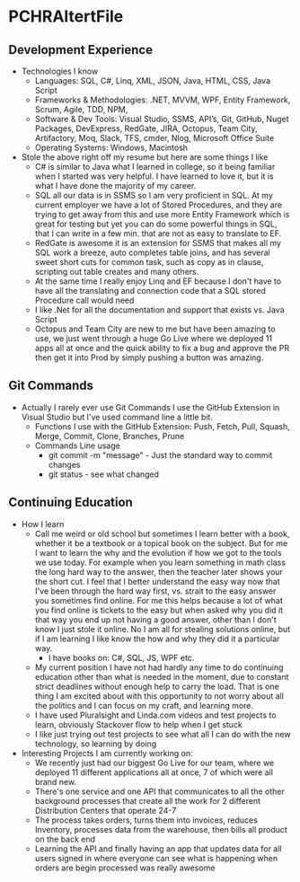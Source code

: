 # PCHRAltertFile

## Development Experience
- Technologies I know
   - Languages: SQL, C#, Linq, XML, JSON, Java, HTML, CSS, Java Script
	- Frameworks & Methodologies: .NET, MVVM, WPF, Entity Framework, Scrum, Agile, TDD, NPM, 
	- Software & Dev Tools: Visual Studio, SSMS, API’s, Git, GitHub, Nuget Packages, DevExpress, RedGate, JIRA, Octopus, Team City, Artifactory, Moq, Slack, TFS, cmder, Nlog, Microsoft Office Suite
	- Operating Systems: Windows, Macintosh
- Stole the above right off my resume but here are some things I like
	- C# is similar to Java what I learned in college, so it being familiar when I started was very helpful.  I have learned to love it, but it is what I have done the majority of my career. 
	- SQL all our data is in SSMS so I am very proficient in SQL.  At my current employer we have a lot of Stored Procedures, and they are trying to get away from this and use more Entity Framework which is great for testing but yet you can do some powerful things in SQL, that I can write in a few min. that are not as easy to translate to EF.
	- RedGate is awesome it is an extension for SSMS that makes all my SQL work a breeze, auto completes table joins, and has several sweet short cuts for common task, such as copy as in clause, scripting out table creates and many others.
	- At the same time I really enjoy Linq and EF because I don't have to have all the translating and connection code that a SQL stored Procedure call would need
	- I  like .Net for all the documentation and support that exists vs. Java Script
	- Octopus and Team City are new to me but have been amazing to use, we just went through a huge Go Live where we deployed 11 apps all at once and the quick ability to fix a bug and approve the PR then get it into Prod by simply pushing a button was amazing.
## Git Commands
- Actually I rarely ever use Git Commands I use the GitHub Extension in Visual Studio but I've used command line a little bit.  
	- Functions I use with the GitHub Extension: Push, Fetch, Pull, Squash, Merge, Commit, Clone, Branches, Prune
	- Commands Line usage 
		- git commit -m "message" - Just the standard way to commit changes
		- git status - see what changed
## Continuing Education
- How I learn
	- Call me weird or old school but sometimes I learn better with a book, whether it be a textbook or a topical book on the subject.  But for me I want to learn the why and the evolution if how we got to the tools we use today.  For example when you learn something in math class the long hard way to the answer, then the teacher later shows your the short cut.  I feel that I better understand the easy way now that I've been through the hard way first, vs. strait to the easy answer you sometimes find online.  For me this helps because a lot of what you find online is tickets to the easy but when asked why you did it that way you end up not having a good answer, other than I don't know I just stole it online.  No I am all for stealing solutions online, but if I am learning I like  know the how and why they did it a particular way.
		- I have books on: C#, SQL, JS, WPF etc.
	- My current position I have not had hardly any time to do continuing education other than what is needed in the moment, due to constant strict deadlines without enough help to carry the load.  That is one thing I am excited about with this opportunity to not worry about all the politics and I can focus on my craft, and learning more.
	- I have used Pluralsight and Linda.com videos and test projects to learn, obviously Stackover flow to help when I get stuck
	- I like just trying out test projects to see what all I can do with the new technology, so learning by doing
- Interesting Projects I am currently working on: 
	- We recently just had our biggest Go Live for our team, where we deployed 11 different applications all at once, 7 of which were all brand new.
	- There's one service and one API that communicates to all the other background processes that create all the work for 2 different Distribution Centers that operate 24-7
	- The process takes orders, turns them into invoices, reduces Inventory, processes data from the warehouse, then bills all product on the back end
	- Learning the API and finally having an app that updates data for all users signed in where everyone can see what is happening when orders are begin processed was really awesome

